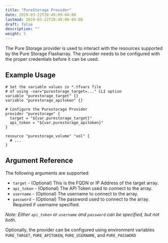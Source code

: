 ```yaml
---
title: "PureStorage Provider"
date: 2019-03-22T20:49:09-04:00
lastmod: 2019-03-22T20:49:09-04:00
draft: false
description: ""
weight: 5
---
```


The Pure Storage provider is used to interact with the resources supported by the Pure Storage Flasharray.  The provider needs to be configured with the proper credentials before it can be used.

## Example Usage

```
# Set the variable values in *.tfvars file
# of using -var="purestorage_target=..." CLI option
variable "purestorage_target" {}
variable "purestorage_apitoken" {}

# Configure the Purestorage Provider
provider "purestorage" {
  target = "${var.purestorage_target}"
  api_token = "${var.purestorage_apitoken}"
}

resource "purestorage_volume" "vol" {
  # ...
}
```

## Argument Reference

The following arguments are supported:

+ `target` - (Optional) This is the FQDN or IP Address of the target array.
+ `api_token` - (Optional) The API Token used to connect to the array.
+ `username` - (Optional) The username to connect to the array.
+ `password` - (Optional) The password used to connect to the array. Required if username specified.

*Note: Either `api_token` or `username` and `password` can be specified, but not both.*

Optionally, the provider can be configured using environment variables `PURE_TARGET`, `PURE_APITOKEN`, `PURE_USERNAME`, and `PURE_PASSWORD`
